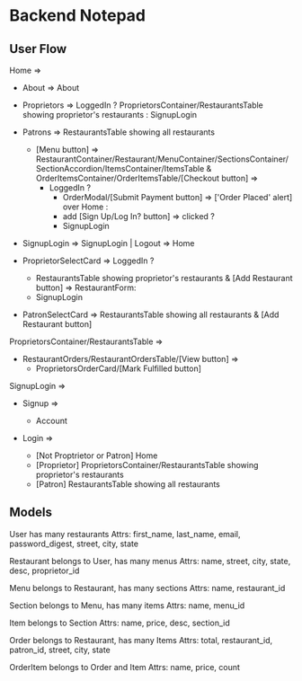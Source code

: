 # Backend Notepad

## User Flow

Home =>

* About => About
* Proprietors => LoggedIn ? ProprietorsContainer/RestaurantsTable showing proprietor's restaurants : SignupLogin
* Patrons => RestaurantsTable showing all restaurants
  * [Menu button] => RestaurantContainer/Restaurant/MenuContainer/SectionsContainer/SectionAccordion/ItemsContainer/ItemsTable & OrderItemsContainer/OrderItemsTable/[Checkout button] =>
    * LoggedIn ?
      * OrderModal/[Submit Payment button] => ['Order Placed' alert] over Home :
      * add [Sign Up/Log In? button] => clicked ?
      * SignupLogin
* SignupLogin => SignupLogin | Logout => Home

* ProprietorSelectCard => LoggedIn ?
  * RestaurantsTable showing proprietor's restaurants & [Add Restaurant button] => RestaurantForm:
  * SignupLogin
* PatronSelectCard => RestaurantsTable showing all restaurants
& [Add Restaurant button]

ProprietorsContainer/RestaurantsTable =>

* RestaurantOrders/RestaurantOrdersTable/[View button] =>
  * ProprietorsOrderCard/[Mark Fulfilled button]

SignupLogin =>

* Signup =>
  * Account

* Login =>
  * [Not Proptrietor or Patron] Home
  * [Proprietor] ProprietorsContainer/RestaurantsTable showing proprietor's restaurants
  * [Patron] RestaurantsTable showing all restaurants

## Models

User has many restaurants
Attrs: first_name, last_name, email, password_digest, street, city, state

Restaurant belongs to User, has many menus
Attrs: name, street, city, state, desc, proprietor_id

Menu belongs to Restaurant, has many sections
Attrs: name, restaurant_id

Section belongs to Menu, has many items
Attrs: name, menu_id

Item belongs to Section
Attrs: name, price, desc, section_id

Order belongs to Restaurant, has many Items
Attrs: total, restaurant_id, patron_id, street, city, state

OrderItem belongs to Order and Item
Attrs: name, price, count
